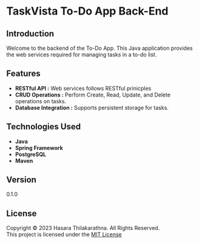 # TaskVista To-Do App Back-End

## Introduction
Welcome to the backend of the To-Do App. This Java application provides the web services required for managing tasks in a to-do list.

## Features
- **RESTful API :** Web services follows RESTful prinicples 
- **CRUD Operations :** Perform Create, Read, Update, and Delete operations on tasks.
- **Database Integration :** Supports persistent storage for tasks.


## Technologies Used

- **Java**
- **Spring Framework**
- **PostgreSQL**
- **Maven**


## Version
0.1.0

## License
Copyright &copy; 2023 Hasara Thilakarathna. All Rights Reserved. <br>
This project is licensed under the [MIT License](License.txt) 
